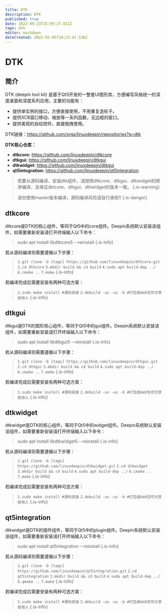 ```yaml
---
title: DTK
description: DTK
published: true
date: 2022-09-23T15:59:27.011Z
tags: dtk
editor: markdown
dateCreated: 2022-05-05T10:23:47.536Z
---
```


# DTK
## 简介
DTK (deepin tool kit) 是基于Qt5开发的一整套UI图形库，方便编写风格统一的深度桌面和深度系列应用，主要的功能有：

- 提供单实例的接口，方便直接使用，不用重复造轮子。
- 提供XCB窗口移动、缩放等一系列函数，无边框的窗口。
- 提供美观的自绘控件，直接拖拽使用。

DTK链接：https://github.com/orgs/linuxdeepin/repositories?q=dtk

**DTK核心仓库：**
- **dtkcore:** https://github.com/linuxdeepin/dtkcore
- **dtkgui:** https://github.com/linuxdeepin/dtkgui
- **dtkwidget:** https://github.com/linuxdeepin/dtkgui
- **qt5integration:** https://github.com/linuxdeepin/qt5integration

> 若要从源码编译、安装dtk组件，请按照dtkcore、dtkgui、dtkwidget的顺序编译，且保证dktcore、dtkgui、dtkwidget的版本一致。
{.is-warning}

> 请勿使用master版本编译，源码编译风险请自行承担!!
{.is-danger}




## dtkcore
dtkcore是DTK的核心组件，等同于Qt5中的core组件。Deepin系统默认安装该组件，如需要重新安装请打开终端输入以下命令：
> sudo apt install libdtkcore5 --reinstall
{.is-info}

若从源码编译则需要遵循以下步骤：
> `1.git clone -b [tags] https://github.com/linuxdeepin/dtkcore.git`
> `2.cd dtkcore`
> `3.mkdir build && cd build`
> `4.sudo apt build-dep ../`
> `6.cmake ..`
> `7.make`
{.is-info}

若编译完成后需要安装有两种可选方案：
> `1.sudo make install #源码安装`
> `2.debuild -us -uc -b #打包成deb包可分享给他人`
{.is-info}


## dtkgui
dtkgui是DTK的图形核心组件，等同于Qt5中的gui组件。Deepin系统默认安装该组件，如需要重新安装请打开终端输入以下命令：
> sudo apt install libdtkgui5 --reinstall
{.is-info}

若从源码编译则需要遵循以下步骤：
> `1.git clone -b [tags] https://github.com/linuxdeepin/dtkgui.git`
> `2.cd dtkgui`
> `3.mkdir build && cd build`
> `4.sudo apt build-dep ../`
> `6.cmake ..`
> `7.make`
{.is-info}

若编译完成后需要安装有两种可选方案：
> `1.sudo make install #源码安装`
> `2.debuild -us -uc -b #打包成deb包可分享给他人`
{.is-info}

## dtkwidget
dtkwidget是DTK的核心组件，等同于Qt5中的widget组件。Deepin系统默认安装该组件，如需要重新安装请打开终端输入以下命令：
> sudo apt install libdtkwidget5 --reinstall
{.is-info}

若从源码编译则需要遵循以下步骤：
> `1.git clone -b [tags] https://github.com/linuxdeepin/dtkwidget.git`
> `2.cd dtkwidget`
> `3.mkdir build && cd build`
> `4.sudo apt build-dep ../`
> `6.cmake ..`
> `7.make`
{.is-info}

若编译完成后需要安装有两种可选方案：
> `1.sudo make install #源码安装`
> `2.debuild -us -uc -b #打包成deb包可分享给他人`
{.is-info}

## qt5integration
dtkwidget是DTK的插件组件，等同于Qt5中的plugin组件。Deepin系统默认安装该组件，如需要重新安装请打开终端输入以下命令：
> sudo apt install qt5integration --reinstall
{.is-info}

若从源码编译则需要遵循以下步骤：
> `1.git clone -b [tags] https://github.com/linuxdeepin/qt5integration.git`
> `2.cd qt5integration`
> `3.mkdir build && cd build`
> `4.sudo apt build-dep ../`
> `6.qmake ..`
> `7.make`
{.is-info}

若编译完成后需要安装有两种可选方案：
> `1.sudo make install #源码安装`
> `2.debuild -us -uc -b #打包成deb包可分享给他人`
{.is-info}


